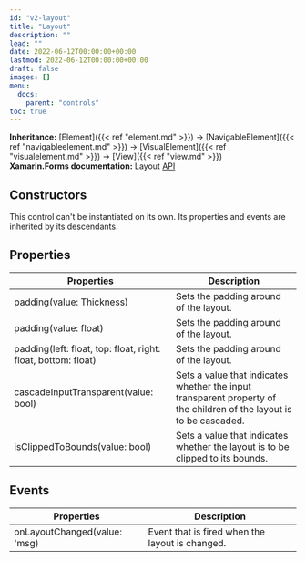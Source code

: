 ```yaml
---
id: "v2-layout"
title: "Layout"
description: ""
lead: ""
date: 2022-06-12T00:00:00+00:00
lastmod: 2022-06-12T00:00:00+00:00
draft: false
images: []
menu:
  docs:
    parent: "controls"
toc: true
---
```


**Inheritance:** [Element]({{< ref "element.md" >}}) -> [NavigableElement]({{< ref "navigableelement.md" >}}) -> [VisualElement]({{< ref "visualelement.md" >}}) -> [View]({{< ref "view.md" >}})  
**Xamarin.Forms documentation:** Layout [API](https://docs.microsoft.com/en-us/dotnet/api/xamarin.forms.layout)

## Constructors

This control can't be instantiated on its own. Its properties and events are inherited by its descendants.

## Properties

| Properties | Description |
|--|--|
| padding(value: Thickness) | Sets the padding around of the layout. |
| padding(value: float) | Sets the padding around of the layout. |
| padding(left: float, top: float, right: float, bottom: float) | Sets the padding around of the layout. |
| cascadeInputTransparent(value: bool) | Sets a value that indicates whether the input transparent property of the children of the layout is to be cascaded. |
| isClippedToBounds(value: bool) | Sets a value that indicates whether the layout is to be clipped to its bounds. |

## Events

| Properties | Description |
|--|--|
| onLayoutChanged(value: 'msg) | Event that is fired when the layout is changed. |
